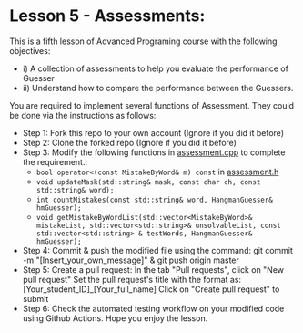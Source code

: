 # Lesson 5 - Assessments:
This is a fifth lesson of Advanced Programing course with the following objectives:
* i) A collection of assessments to help you evaluate the performance of Guesser
* ii) Understand how to compare the performance between the Guessers.

You are required to implement several functions of Assessment. They could be done via the instructions as follows:
* Step 1: Fork this repo to your own account (Ignore if you did it before)
* Step 2: Clone the forked repo (Ignore if you did it before)
* Step 3: Modify the following functions in [assessment.cpp](assessment.cpp) to complete the requirement.:
  * `bool operator<(const MistakeByWord& m) const` in [assessment.h](assessment.h)
  * `void updateMask(std::string& mask, const char ch, const std::string& word);`
  * `int countMistakes(const std::string& word, HangmanGuesser& hmGuesser);`
  * `void getMistakeByWordList(std::vector<MistakeByWord>& mistakeList, std::vector<std::string>& unsolvableList, const std::vector<std::string> & testWords, HangmanGuesser& hmGuesser);`
* Step 4: Commit & push the modified file using the command: git commit -m "[Insert_your_own_message]" & git push origin master
* Step 5: Create a pull request:
In the tab "Pull requests", click on "New pull request"
Set the pull request's title with the format as: [Your_student_ID]_[Your_full_name]
Click on "Create pull request" to submit
* Step 6: Check the automated testing workflow on your modified code using Github Actions.
Hope you enjoy the lesson.